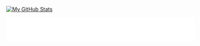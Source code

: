 [![My GitHub Stats](https://github-readme-stats.vercel.app/api/?username=HimanishM25&count_private=true&theme=tokyonight&showicons=true)]()

<img src="https://raw.githubusercontent.com/HimanishM25/HimanishM25/master/assets/effects.svg" alt="Himanish Mandrekar" />
